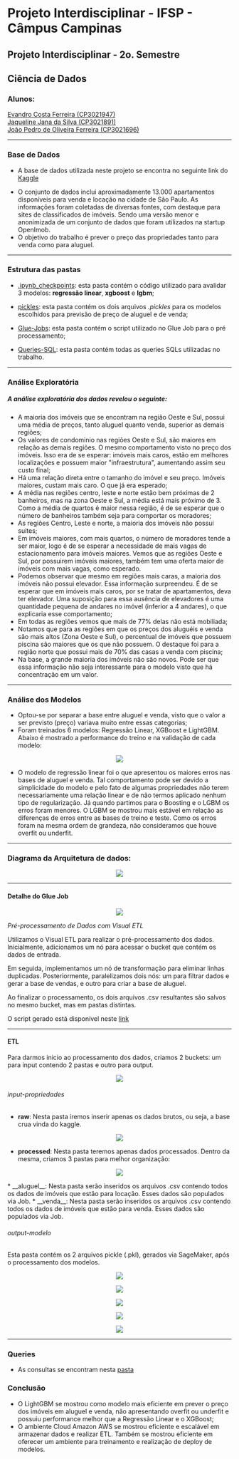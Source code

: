 # Projeto Interdisciplinar - IFSP - Câmpus Campinas
## Projeto Interdisciplinar - 2o. Semestre
## Ciência de Dados
### Alunos: 

[Evandro Costa Ferreira (CP3021947)](https://github.com/evandrocf4)<br>
[Jaqueline Jana da Silva (CP3021891)](https://github.com/JaquelineJana)<br>
[João Pedro de Oliveira Ferreira (CP3021696)](https://github.com/JPedroUNIVESP)


---


### Base de Dados
* A base de dados utilizada neste projeto se encontra no seguinte link do [Kaggle](https://www.kaggle.com/datasets/argonalyst/sao-paulo-real-estate-sale-rent-april-2019)
<!-- O dataset se refere a 13 mil propriedades à venda ou para alugar na cidade de São Paulo, Brasil.-->
* O conjunto de dados inclui aproximadamente 13.000 apartamentos disponíveis para venda e locação na cidade de São Paulo. As informações foram coletadas de diversas fontes, com destaque para sites de classificados de imóveis. Sendo uma versão menor e anonimizada de um conjunto de dados que foram utilizados na startup OpenImob.
* O objetivo do trabalho é prever o preço das propriedades tanto para venda como para aluguel.
---
### Estrutura das pastas
* [.ipynb_checkpoints](https://github.com/JPedroUNIVESP/ProjetoInterdisciplinar2-IFSP/tree/main/.ipynb_checkpoints): esta pasta contém o código utilizado para avalidar 3 modelos: __regressão linear__, __xgboost__ e __lgbm__;

* [pickles](https://github.com/JPedroUNIVESP/ProjetoInterdisciplinar2-IFSP/tree/main/pickles): esta pasta contém os dois arquivos _.pickles_ para os modelos escolhidos para previsão de preço de aluguel e de venda;

* [Glue-Jobs](https://github.com/JPedroUNIVESP/ProjetoInterdisciplinar2-IFSP/tree/main/Glue-Jobs): esta pasta contém o script utilizado no Glue Job para o pré processamento;

* [Queries-SQL](https://github.com/JPedroUNIVESP/ProjetoInterdisciplinar2-IFSP/tree/main/Queries-SQL): esta pasta contém todas as queries SQLs utilizadas no trabalho.

---
### Análise Exploratória
##### A análise exploratória dos dados revelou o seguinte:
* A maioria dos imóveis que se encontram na região Oeste e Sul, possui uma média de preços, tanto aluguel quanto venda, superior as demais regiões;
* Os valores de condominio nas regiões Oeste e Sul, são maiores em relação as demais regiões. O mesmo comportamento visto no preço dos imóveis. Isso era de se esperar: imóveis mais caros, estão em melhores localizações e possuem maior "infraestrutura", aumentando assim seu custo final;
* Há uma relação direta entre o tamanho do imóvel e seu preço. Imóveis maiores, custam mais caro. O que já era esperado;
* A média nas regiões centro, leste e norte estão bem próximas de 2 banheiros, mas na zona Oeste e Sul, a média está mais próximo de 3. Como a média de quartos é maior nessa região, é de se esperar que o número de banheiros também seja para comportar os moradores;
* As regiões Centro, Leste e norte, a maioria dos imóveis não possui suites;
* Em imóveis maiores, com mais quartos, o número de moradores tende a ser maior, logo é de se esperar a necessidade de mais vagas de estacionamento para imóveis maiores. Vemos que as regiões Oeste e Sul, por possuirem imóveis maiores, também tem uma oferta maior de imóveis com mais vagas, como esperado.
* Podemos observar que mesmo em regiões mais caras, a maioria dos imóveis não possui elevador. Essa informação surpreendeu. É de se esperar que em imóveis mais caros, por se tratar de apartamentos, deva ter elevador. Uma suposição para essa ausência de elevadores é uma quantidade pequena de andares no imóvel (inferior a 4 andares), o que explicaria esse comportamento;
* Em todas as regiões vemos que mais de 77% delas não está mobiliada;
* Notamos que para as regiões em que os preços dos aluguéis e venda são mais altos (Zona Oeste e Sul), o percentual de imóveis que possuem piscina são maiores que os que não possuem. O destaque foi para a região norte que possui mais de 70% das casas a venda com piscina;
* Na base, a grande maioria dos imóveis não são novos. Pode ser que essa informação não seja interessante para o modelo visto que há concentração em um valor.

---
### Análise dos Modelos
* Optou-se por separar a base entre aluguel e venda, visto que o valor a ser previsto (preço) variava muito entre essas categorias;
* Foram treinados 6 modelos: Regressão Linear, XGBoost e LightGBM. Abaixo é mostrado a performance do treino e na validação de cada modelo:

<div align="center">

![](https://github.com/JPedroUNIVESP/ProjetoInterdisciplinar2-IFSP/blob/main/img/metricas.jpg)

</div>

* O modelo de regressão linear foi o que apresentou os maiores erros nas bases de aluguel e venda. Tal comportamento pode ser devido a simplicidade do modelo e pelo fato de algumas propriedades não terem necessariamente uma relação linear e de não termos aplicado nenhum tipo de regularização. Já quando partimos para o Boosting e o LGBM os erros foram menores. O LGBM se mostrou mais estável em relação as diferenças de erros entre as bases de treino e teste. Como os erros foram na mesma ordem de grandeza, não consideramos que houve overfit ou underfit.


---

### Diagrama da Arquitetura de dados:
<div align="center">

![](https://github.com/JPedroUNIVESP/ProjetoInterdisciplinar2-IFSP/blob/main/img/AWS1.jpg)

</div>

----

#### Detalhe do Glue Job

<div align="center">

![](https://github.com/JPedroUNIVESP/ProjetoInterdisciplinar2-IFSP/blob/main/img/Glue-Job.png)
</div>

_Pré-processamento de Dados com Visual ETL_

Utilizamos o Visual ETL para realizar o pré-processamento dos dados. Inicialmente, adicionamos um nó para acessar o bucket que contém os dados de entrada.

Em seguida, implementamos um nó de transformação para eliminar linhas duplicadas. Posteriormente, paralelizamos dois nós: um para filtrar dados e gerar a base de vendas, e outro para criar a base de aluguel.

Ao finalizar o processamento, os dois arquivos .csv resultantes são salvos no mesmo bucket, mas em pastas distintas.

O script gerado está disponível neste [link](https://github.com/JPedroUNIVESP/ProjetoInterdisciplinar2-IFSP/blob/main/Glue-Jobs/glue-job.py)

---

#### ETL

Para darmos inicio ao processamento dos dados, criamos 2 buckets: um para input contendo 2 pastas e outro para output.
<div align="center">

![](https://github.com/JPedroUNIVESP/ProjetoInterdisciplinar2-IFSP/blob/main/img/Buckets.png)
</div>

###### _input-propriedades_
* __raw__: Nesta pasta iremos inserir apenas os dados brutos, ou seja, a base crua vinda do kaggle.

<div align="center">

![](https://github.com/JPedroUNIVESP/ProjetoInterdisciplinar2-IFSP/blob/main/img/input-propriedades-raw.png)
</div>

* __processed__: Nesta pasta teremos apenas dados processados. Dentro da mesma, criamos 3 pastas para melhor organização:

<div align="center">

![](https://github.com/JPedroUNIVESP/ProjetoInterdisciplinar2-IFSP/blob/main/img/input-propriedades-processed.png)
</div>
    * __aluguel__: Nesta pasta serão inseridos os arquivos .csv contendo todos os dados de imóveis que estão para locação.
Esses dados são populados via Job.
    * __venda__: Nesta pasta serão inseridos os arquivos .csv contendo todos os dados de imóveis que estão para venda.
Esses dados são populados via Job.

###### _output-modelo_
Esta pasta contém os 2 arquivos pickle (.pkl), gerados via SageMaker, após o processamento dos modelos.

<div align="center">

![](https://github.com/JPedroUNIVESP/ProjetoInterdisciplinar2-IFSP/blob/main/img/output-modelo.png)
</div>

<div align="center">

![](https://github.com/JPedroUNIVESP/ProjetoInterdisciplinar2-IFSP/blob/main/img/Glue-Tables.png)
</div>

<div align="center">

![](https://github.com/JPedroUNIVESP/ProjetoInterdisciplinar2-IFSP/blob/main/img/Job-Input-Dados.png)
</div>

<div align="center">

![](https://github.com/JPedroUNIVESP/ProjetoInterdisciplinar2-IFSP/blob/main/img/Schema-Aluguel.png)
</div>

<div align="center">

![](https://github.com/JPedroUNIVESP/ProjetoInterdisciplinar2-IFSP/blob/main/img/Schema-Venda.png)
</div>


___
### Queries
* As consultas se encontram nesta [pasta](https://github.com/JPedroUNIVESP/ProjetoInterdisciplinar2-IFSP/tree/main/Queries-SQL)

### Conclusão
* O LightGBM se mostrou como modelo mais eficiente em prever o preço dos imóveis em aluguel e venda, não apresentando overfit ou underfit e possuiu performance melhor que a Regressão Linear e o  XGBoost;
* O ambiente Cloud Amazon AWS se mostrou eficiente e escalável em armazenar dados e realizar ETL. Também se mostrou eficiente em oferecer um ambiente para treinamento e realização de deploy de modelos.

